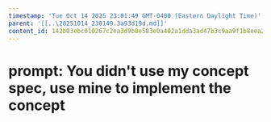 ```yaml
---
timestamp: 'Tue Oct 14 2025 23:01:49 GMT-0400 (Eastern Daylight Time)'
parent: '[[..\20251014_230149.3a93d19d.md]]'
content_id: 142b03ebc010267c2ea3d9b0e583e0a402a1dda3ad47b3c9aa9f1b8eea2b10fb
---
```


# prompt: You didn't use my concept spec, use mine to implement the concept
